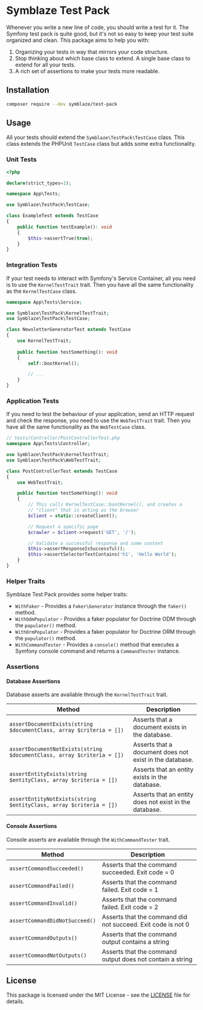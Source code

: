 # Symblaze Test Pack

Whenever you write a new line of code, you should write a test for it. The Symfony test pack is quite good,
but it's not so easy to keep your test suite organized and clean. This package aims to help you with:

1. Organizing your tests in way that mirrors your code structure.
2. Stop thinking about which base class to extend. A single base class to extend for all your tests.
3. A rich set of assertions to make your tests more readable.

## Installation

```bash
composer require --dev symblaze/test-pack
```

## Usage

All your tests should extend the `Symblaze\TestPack\TestCase` class. This class extends the PHPUnit `TestCase` class
but adds some extra functionality.

### Unit Tests

```php
<?php

declare(strict_types=1);

namespace App\Tests;

use Symblaze\TestPack\TestCase;

class ExampleTest extends TestCase
{
    public function testExample(): void
    {
        $this->assertTrue(true);
    }
}
```

### Integration Tests

If your test needs to interact with Symfony's Service Container, all you need is to use the `KernelTestTrait` trait.
Then you have all the same functionality as the `KernelTestCase` class.

```php
namespace App\Tests\Service;

use Symblaze\TestPack\KernelTestTrait;
use Symblaze\TestPack\TestCase;

class NewsletterGeneratorTest extends TestCase
{   
    use KernelTestTrait;
    
    public function testSomething(): void
    {
        self::bootKernel();

        // ...
    }
}
```

### Application Tests

If you need to test the behaviour of your application, send an HTTP request and check the response, you need
to use the `WebTestTrait` trait. Then you have all the same functionality as the `WebTestCase` class.

```php
// tests/Controller/PostControllerTest.php
namespace App\Tests\Controller;

use Symblaze\TestPack\KernelTestTrait;
use Symblaze\TestPack\WebTestTrait;

class PostControllerTest extends TestCase
{   
    use WebTestTrait;

    public function testSomething(): void
    {
        // This calls KernelTestCase::bootKernel(), and creates a
        // "client" that is acting as the browser
        $client = static::createClient();

        // Request a specific page
        $crawler = $client->request('GET', '/');

        // Validate a successful response and some content
        $this->assertResponseIsSuccessful();
        $this->assertSelectorTextContains('h1', 'Hello World');
    }
}
```

### Helper Traits

Symblaze Test Pack provides some helper traits:

- `WithFaker` - Provides a `Faker\Generator` instance through the `faker()` method.
- `WithOdmPopulator` - Provides a faker populator for Doctrine ODM through the `populator()` method.
- `WithOrmPopulator` - Provides a faker populator for Doctrine ORM through the `populator()` method.
- `WithCommandTester` - Provides a `console()` method that executes a Symfony console command and returns
  a `CommandTester` instance.

### Assertions

#### Database Assertions

Database asserts are available through the `KernelTestTrait` trait.

| Method                                                                 | Description                                             |
|------------------------------------------------------------------------|---------------------------------------------------------|
| `assertDocumentExists(string $documentClass, array $criteria = [])`    | Asserts that a document exists in the database.         |
| `assertDocumentNotExists(string $documentClass, array $criteria = [])` | Asserts that a document does not exist in the database. |
| `assertEntityExists(string $entityClass, array $criteria = [])`        | Asserts that an entity exists in the database.          |
| `assertEntityNotExists(string $entityClass, array $criteria = [])`     | Asserts that an entity does not exist in the database.  |

#### Console Assertions

Console asserts are available through the `WithCommandTester` trait.

| Method                         | Description                                                  |
|--------------------------------|--------------------------------------------------------------|
| `assertCommandSucceeded()`     | Asserts that the command succeeded. Exit code = 0            |
| `assertCommandFailed()`        | Asserts that the command failed. Exit code = 1               |
| `assertCommandInvalid()`       | Asserts that the command failed. Exit code = 2               |
| `assertCommandDidNotSucceed()` | Asserts that the command did not succeed. Exit code is not 0 |
| `assertCommandOutputs()`       | Asserts that the command output contains a string            |
| `assertCommandNotOutputs()`    | Asserts that the command output does not contain a string    |

## License

This package is licensed under the MIT License - see the [LICENSE](LICENSE) file for details.
